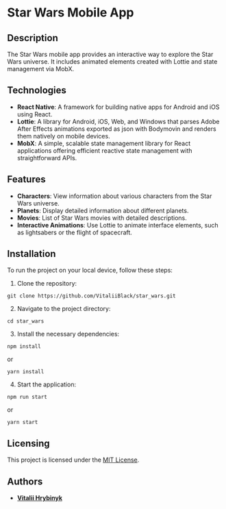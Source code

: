 # Star Wars Mobile App

## Description

The Star Wars mobile app provides an interactive way to explore the Star Wars universe. It includes animated elements created with Lottie and state management via MobX.

## Technologies

- **React Native**: A framework for building native apps for Android and iOS using React.
- **Lottie**: A library for Android, iOS, Web, and Windows that parses Adobe After Effects animations exported as json with Bodymovin and renders them natively on mobile devices.
- **MobX**: A simple, scalable state management library for React applications offering efficient reactive state management with straightforward APIs.

## Features

- **Characters**: View information about various characters from the Star Wars universe.
- **Planets**: Display detailed information about different planets.
- **Movies**: List of Star Wars movies with detailed descriptions.
- **Interactive Animations**: Use Lottie to animate interface elements, such as lightsabers or the flight of spacecraft.

## Installation

To run the project on your local device, follow these steps:

1. Clone the repository:
~~~ 
git clone https://github.com/VitaliiBlack/star_wars.git 
~~~

2. Navigate to the project directory:
~~~
cd star_wars
~~~

3. Install the necessary dependencies:
~~~
npm install
~~~
or
~~~
yarn install
~~~

4. Start the application:
~~~
npm run start
~~~
or
~~~
yarn start
~~~

## Licensing

This project is licensed under the [MIT License](LICENSE).

## Authors

- **[Vitalii Hrybinyk](https://github.com/VitaliiBlack)**
